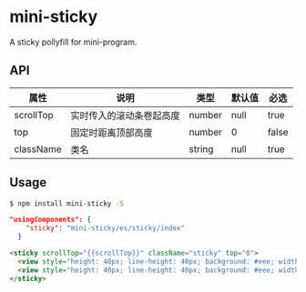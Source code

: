 # mini-sticky

A sticky pollyfill for mini-program.

## API

| 属性 | 说明 | 类型 | 默认值 | 必选 |
|----|----|----|----|----|
| scrollTop | 实时传入的滚动条卷起高度 | number | null | true |
| top | 固定时距离顶部高度 | number | 0 | false |
| className | 类名 | string | null | true |

## Usage

```bash
$ npm install mini-sticky -S
```

```json
"usingComponents": {
    "sticky": "mini-sticky/es/sticky/index"
  }
```


```html
<sticky scrollTop="{{scrollTop}}" className="sticky" top="0">
  <view style="height: 40px; line-height: 40px; background: #eee; width: 100vw; text-align: center">这个是sticky</view>
  <view style="height: 40px; line-height: 40px; background: #eee; width: 100vw; text-align: center" slot="stick-faker">这个是sticky</view>
</sticky>
```
